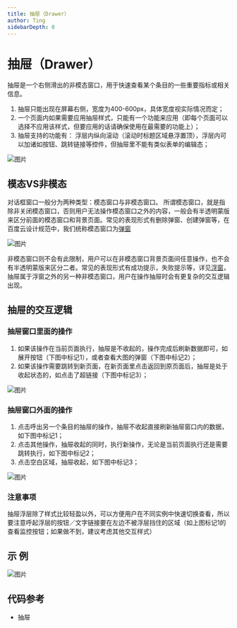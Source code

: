 ```yaml
---
title: 抽屉（Drawer）
author: Ting
sidebarDepth: 0
---
```

# 抽屉（Drawer）

抽屉是一个右侧滑出的非模态窗口，用于快速查看某个条目的一些重要指标或相关信息。

 1. 抽屉只能出现在屏幕右侧，宽度为400-600px，具体宽度视实际情况而定；
 2. 一个页面内如果需要应用抽屉样式，只能有一个功能来应用（即每个页面可以选择不应用该样式，但要应用的话请确保使用在最需要的功能上）；   
 3. 抽屉支持的功能有： 浮层内纵向滚动（滚动时标题区域悬浮置顶），浮层内可以加诸如按钮、跳转链接等控件，但抽屉里不能有类似表单的编辑态；

![图片](http://baiduyun-guideline.bj.bcebos.com/console/widget/Drawer/01_2x.png)

## 模态VS非模态

对话框窗口一般分为两种类型：模态窗口与非模态窗口。
所谓模态窗口，就是指除非关闭模态窗口，否则用户无法操作模态窗口之外的内容，一般会有半透明蒙版来区分前面的模态窗口和背景页面。常见的表现形式有删除弹窗、创建弹窗等，在百度云设计规范中，我们统称模态窗口为[弹窗](/console/widget/Modal.html)

![图片](http://baiduyun-guideline.bj.bcebos.com/console/widget/Drawer/02_2x.png)

非模态窗口则不会有此限制，用户可以在非模态窗口背景页面间任意操作，也不会有半透明蒙版来区分二者。常见的表现形式有成功提示，失败提示等，详见[浮窗](/console/widget/Toast.html)，抽屉属于浮窗之外的另一种非模态窗口，用户在操作抽屉时会有更复杂的交互逻辑出现。

## 抽屉的交互逻辑

### 抽屉窗口里面的操作

 1. 如果该操作在当前页面执行，抽屉是不收起的，操作完成后刷新数据即可，如展开按钮（下图中标记1），或者查看大图的弹窗（下图中标记2）；
 2. 如果该操作需要跳转到新页面，在新页面里点击返回到原页面后，抽屉是处于收起状态的，如点击了超链接（下图中标记3）；

![图片](http://baiduyun-guideline.bj.bcebos.com/console/widget/Drawer/03_2x.png)

### 抽屉窗口外面的操作

 1. 点击呼出另一个条目的抽屉的操作，抽屉不收起直接刷新抽屉窗口内的数据，如下图中标记1；
 2. 点击其他操作，抽屉收起的同时，执行新操作，无论是当前页面执行还是需要跳转执行，如下图中标记2；
 3. 点击空白区域，抽屉收起，如下图中标记3；

![图片](http://baiduyun-guideline.bj.bcebos.com/console/widget/Drawer/04_2x.png)

### 注意事项

抽屉浮层除了样式比较轻盈以外，可以方便用户在不同实例中快速切换查看，所以要注意呼起浮层的按钮／文字链接要在左边不被浮层挡住的区域（如上图标记1的查看监控按钮；如果做不到，建议考虑其他交互样式）

## 示 例

![图片](http://baiduyun-guideline.bj.bcebos.com/console/widget/Drawer/05_2x.png)


## 代码参考

 - 抽屉
